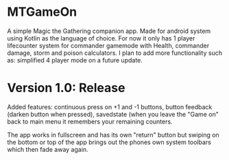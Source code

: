 # MTGameOn

A simple Magic the Gathering companion app.
Made for android system using Kotlin as the language of choice.
For now it only has 1 player lifecounter system for commander gamemode with Health, commander damage, storm and poison calculators.
I plan to add more functionality such as: simplified 4 player mode on a future update.

# Version 1.0: Release

Added features: 
continuous press on +1 and -1 buttons,
button feedback (darken button when pressed),
savedstate (when you leave the "Game on" back to main menu it remembers your remaining counters.

The app works in fullscreen and has its own "return" button but swiping on the bottom or top of the app brings out the phones own system toolbars which then fade away again.
